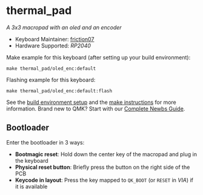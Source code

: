 # thermal_pad

<!-- ![thermal_pad](imgur.com image replace me!) -->

*A 3x3 macropad with an oled and an encoder*

* Keyboard Maintainer: [friction07](https://github.com/friction07)
* Hardware Supported: *RP2040*
<!-- * Hardware Availability: *Links to where you can find this hardware* -->

Make example for this keyboard (after setting up your build environment):

    make thermal_pad/oled_enc:default

Flashing example for this keyboard:

    make thermal_pad/oled_enc:default:flash

See the [build environment setup](https://docs.qmk.fm/#/getting_started_build_tools) and the [make instructions](https://docs.qmk.fm/#/getting_started_make_guide) for more information. Brand new to QMK? Start with our [Complete Newbs Guide](https://docs.qmk.fm/#/newbs).

## Bootloader

Enter the bootloader in 3 ways:

* **Bootmagic reset**: Hold down the center key of the macropad and plug in the keyboard
* **Physical reset button**: Briefly press the button on the right side of the PCB
* **Keycode in layout**: Press the key mapped to `QK_BOOT` (or `RESET` in _VIA_) if it is available
